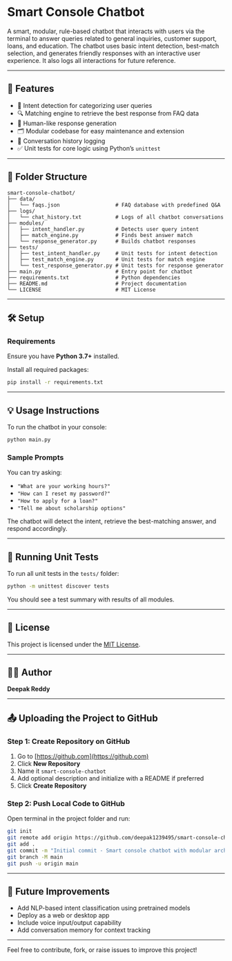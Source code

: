 # Smart Console Chatbot

A smart, modular, rule-based chatbot that interacts with users via the terminal to answer queries related to general inquiries, customer support, loans, and education. The chatbot uses basic intent detection, best-match selection, and generates friendly responses with an interactive user experience. It also logs all interactions for future reference.

---

## 🚀 Features

- 🧠 Intent detection for categorizing user queries  
- 🔍 Matching engine to retrieve the best response from FAQ data  
- 💬 Human-like response generation  
- 🗂️ Modular codebase for easy maintenance and extension  
- 📝 Conversation history logging  
- ✅ Unit tests for core logic using Python’s `unittest`

---

## 📁 Folder Structure

```
smart-console-chatbot/
├── data/
│   └── faqs.json                  # FAQ database with predefined Q&A
├── logs/
│   └── chat_history.txt           # Logs of all chatbot conversations
├── modules/
│   ├── intent_handler.py          # Detects user query intent
│   ├── match_engine.py            # Finds best answer match
│   └── response_generator.py      # Builds chatbot responses
├── tests/
│   ├── test_intent_handler.py     # Unit tests for intent detection
│   ├── test_match_engine.py       # Unit tests for match engine
│   └── test_response_generator.py # Unit tests for response generator
├── main.py                        # Entry point for chatbot
├── requirements.txt               # Python dependencies
├── README.md                      # Project documentation
└── LICENSE                        # MIT License
```

---

## 🛠️ Setup

### Requirements

Ensure you have **Python 3.7+** installed.

Install all required packages:

```bash
pip install -r requirements.txt
```

---

## 💡 Usage Instructions

To run the chatbot in your console:

```bash
python main.py
```

### Sample Prompts

You can try asking:

- `"What are your working hours?"`
- `"How can I reset my password?"`
- `"How to apply for a loan?"`
- `"Tell me about scholarship options"`

The chatbot will detect the intent, retrieve the best-matching answer, and respond accordingly.

---

## 🧪 Running Unit Tests

To run all unit tests in the `tests/` folder:

```bash
python -m unittest discover tests
```

You should see a test summary with results of all modules.

---

## 📜 License

This project is licensed under the [MIT License](./LICENSE).

---

## 👨‍💻 Author

**Deepak Reddy**

---

## 📤 Uploading the Project to GitHub

### Step 1: Create Repository on GitHub

1. Go to [https://github.com](https://github.com)
2. Click **New Repository**
3. Name it `smart-console-chatbot`
4. Add optional description and initialize with a README if preferred
5. Click **Create Repository**

### Step 2: Push Local Code to GitHub

Open terminal in the project folder and run:

```bash
git init
git remote add origin https://github.com/deepak1239495/smart-console-chatbot.git
git add .
git commit -m "Initial commit - Smart console chatbot with modular architecture"
git branch -M main
git push -u origin main
```

---

## 📌 Future Improvements

- Add NLP-based intent classification using pretrained models  
- Deploy as a web or desktop app  
- Include voice input/output capability  
- Add conversation memory for context tracking  

---

Feel free to contribute, fork, or raise issues to improve this project!
